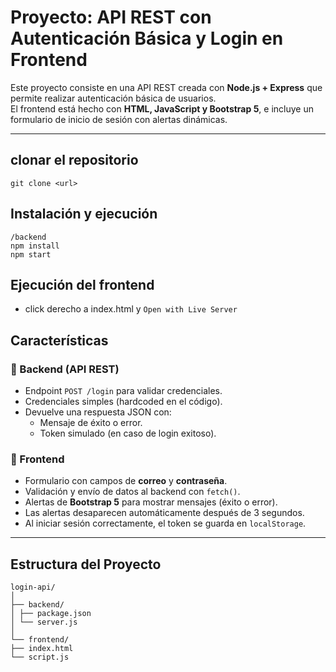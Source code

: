 #  Proyecto: API REST con Autenticación Básica y Login en Frontend

Este proyecto consiste en una API REST creada con **Node.js + Express** que permite realizar autenticación básica de usuarios.  
El frontend está hecho con **HTML, JavaScript y Bootstrap 5**, e incluye un formulario de inicio de sesión con alertas dinámicas.

---
## clonar el repositorio
```
git clone <url>
``` 

## Instalación y ejecución
```
/backend
npm install
npm start
```

## Ejecución del frontend
- click derecho a index.html y `Open with Live Server`

## Características

### 🔹 Backend (API REST)
- Endpoint `POST /login` para validar credenciales.
- Credenciales simples (hardcoded en el código).
- Devuelve una respuesta JSON con:
  - Mensaje de éxito o error.
  - Token simulado (en caso de login exitoso).

### 🔹 Frontend
- Formulario con campos de **correo** y **contraseña**.
- Validación y envío de datos al backend con `fetch()`.
- Alertas de **Bootstrap 5** para mostrar mensajes (éxito o error).
- Las alertas desaparecen automáticamente después de 3 segundos.
- Al iniciar sesión correctamente, el token se guarda en `localStorage`.

---

##  Estructura del Proyecto

```
login-api/
│
├── backend/
│ ├── package.json
│ └── server.js
│
└── frontend/
├── index.html
└── script.js
```

